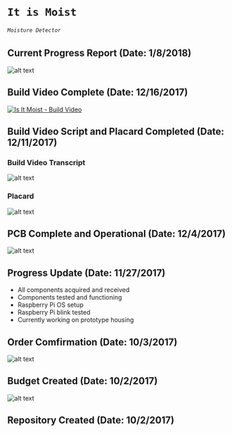 # `It is Moist` 
###### `Moisture Detector`

## Current Progress Report (Date: 1/8/2018)
![alt text](https://github.com/V-Socrates/It-is-Moist/blob/master/Documentation/IMAGES/Progress%20Report.jpg)

## Build Video Complete (Date: 12/16/2017)
[![Is It Moist - Build Video](http://img.youtube.com/vi/04oMf6sRMBU/0.jpg)](https://www.youtube.com/watch?v=04oMf6sRMBU "Is It Moist - Build Video")

## Build Video Script and Placard Completed (Date: 12/11/2017)

### Build Video Transcript
![alt text](https://github.com/V-Socrates/It-is-Moist/blob/master/Documentation/IMAGES/Is-It-Moist%20Build%20Video%20Transcript.jpg)

### Placard
![alt text](https://github.com/V-Socrates/It-is-Moist/blob/master/Documentation/IMAGES/Placard.jpg)

## PCB Complete and Operational (Date: 12/4/2017)
![alt text](https://raw.githubusercontent.com/V-Socrates/It-is-Moist/master/Documentation/IMAGES/PCB_operation.jpg)


## Progress Update (Date: 11/27/2017)
- All components acquired and received
- Components tested and functioning
- Raspberry Pi OS setup
- Raspberry Pi blink tested
- Currently working on prototype housing

## Order Comfirmation (Date: 10/3/2017)
![alt text](https://raw.githubusercontent.com/V-Socrates/It-is-Moist/master/Documentation/IMAGES/Order%20Details.jpg)

## Budget Created (Date: 10/2/2017)
![alt text](https://raw.githubusercontent.com/V-Socrates/It-is-Moist/master/Documentation/IMAGES/Budget.jpg)

## Repository Created (Date: 10/2/2017)
